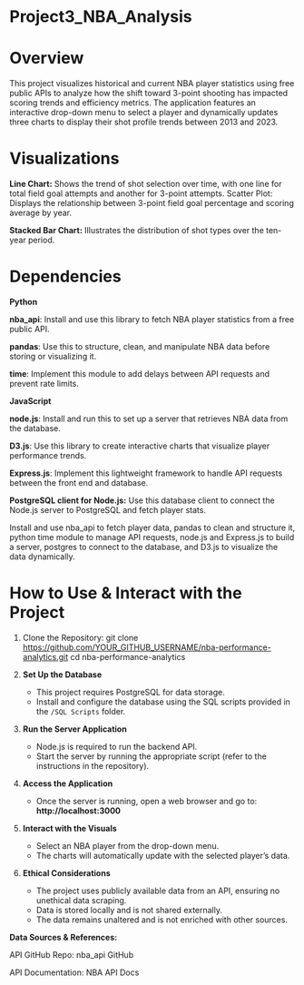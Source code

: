 # Project3_NBA_Analysis

# Overview

This project visualizes historical and current NBA player statistics using free public APIs to analyze how the shift toward 3-point shooting has impacted scoring trends and efficiency metrics. The application features an interactive drop-down menu to select a player and dynamically updates three charts to display their shot profile trends between 2013 and 2023.


# Visualizations
__Line Chart:__ Shows the trend of shot selection over time, with one line for total field goal attempts and another for 3-point attempts.
Scatter Plot: Displays the relationship between 3-point field goal percentage and scoring average by year.

__Stacked Bar Chart:__ Illustrates the distribution of shot types over the ten-year period.
 
# Dependencies
__Python__

__nba_api__: Install and use this library to fetch NBA player statistics from a free public API.  

__pandas__: Use this to structure, clean, and manipulate NBA data before storing or visualizing it. 

__time__: Implement this module to add delays between API requests and prevent rate limits.  


__JavaScript__

__node.js__: Install and run this to set up a server that retrieves NBA data from the database.
 
__D3.js__: Use this library to create interactive charts that visualize player performance trends. 

__Express.js__: Implement this lightweight framework to handle API requests between the front end and database.
   
__PostgreSQL client for Node.js:__ Use this database client to connect the Node.js server to PostgreSQL and fetch player stats.  

Install and use nba_api to fetch player data, pandas to clean and structure it, python time module to manage API requests, node.js and Express.js to build a server, postgres to connect to the database, and D3.js to visualize the data dynamically.



# How to Use & Interact with the Project

1. Clone the Repository:
git clone https://github.com/YOUR_GITHUB_USERNAME/nba-performance-analytics.git
cd nba-performance-analytics

1. **Set Up the Database**  
   - This project requires PostgreSQL for data storage.  
   - Install and configure the database using the SQL scripts provided in the `/SQL Scripts` folder.  

2. **Run the Server Application**  
   - Node.js is required to run the backend API.  
   - Start the server by running the appropriate script (refer to the instructions in the repository).  

3. **Access the Application**  
   - Once the server is running, open a web browser and go to:  
     **http://localhost:3000**  

4. **Interact with the Visuals**  
   - Select an NBA player from the drop-down menu.  
   - The charts will automatically update with the selected player’s data.  

5. **Ethical Considerations**  
   - The project uses publicly available data from an API, ensuring no unethical data scraping.  
   - Data is stored locally and is not shared externally.  
   - The data remains unaltered and is not enriched with other sources.  



__Data Sources & References:__

API GitHub Repo: nba_api GitHub

API Documentation: NBA API Docs

<!--Project 3 NBA Analysis-->

